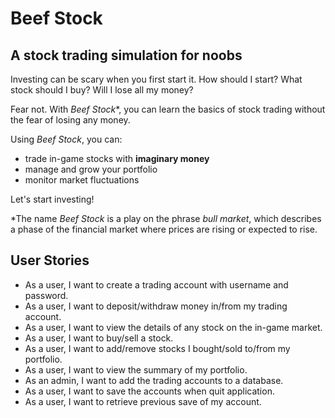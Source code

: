 # Beef Stock

## A stock trading simulation for noobs

Investing can be scary when you first start it. How should I start? What stock should I buy? Will I lose all my money?

Fear not. With *Beef Stock**, you can learn the basics of stock trading without the fear of losing any money.

Using *Beef Stock*, you can:
- trade in-game stocks with **imaginary money**
- manage and grow your portfolio
- monitor market fluctuations


Let's start investing!

*The name *Beef Stock* is a play on the phrase *bull market*, which describes a phase of the financial market where prices are rising or expected to rise. 

## User Stories

- As a user, I want to create a trading account with username and password.
- As a user, I want to deposit/withdraw money in/from my trading account.
- As a user, I want to view the details of any stock on the in-game market.
- As a user, I want to buy/sell a stock.
- As a user, I want to add/remove stocks I bought/sold to/from my portfolio.
- As a user, I want to view the summary of my portfolio.
- As an admin, I want to add the trading accounts to a database.
- As a user, I want to save the accounts when quit application.
- As a user, I want to retrieve previous save of my account.




